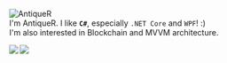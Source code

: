 ![AntiqueR](https://github.com/AntiquePendulum/AntiquePendulum/blob/master/Images/AntiqueR-simple_small.png)  
I'm AntiqueR. I like **`C#`**, especially `.NET Core` and `WPF`! :)  
I'm also interested in Blockchain and MVVM architecture.  


<a>
  <img align="left" src="https://github-readme-stats.vercel.app/api?username=AntiquePendulum&show_icons=trued&count_private=true&theme=material-palenight" />
</a>
<a>
  <img align="left" src="https://github-readme-stats.vercel.app/api/top-langs/?username=AntiquePendulum&layout=compact&card_width=250" />
</a>
